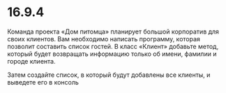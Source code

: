 # 16.9.4
Команда проекта «Дом питомца» планирует большой корпоратив для своих клиентов. Вам необходимо написать программу, которая позволит составить список гостей. В класс «Клиент» добавьте метод, который будет возвращать информацию только об имени, фамилии и городе клиента.

Затем создайте список, в который будут добавлены все клиенты, и выведете его в консоль
